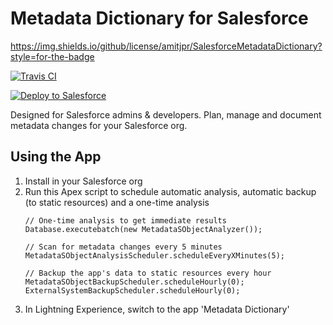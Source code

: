 # Metadata Dictionary for Salesforce
https://img.shields.io/github/license/amitjpr/SalesforceMetadataDictionary?style=for-the-badge



[![Travis CI](https://img.shields.io/travis/amitjpr/SalesforceMetadataDictionary?style=plastic)](https://travis-ci.com/amitjpr/SalesforceMetadataDictionary)

<a href="https://githubsfdeploy.herokuapp.com?owner=amitjpr&repo=SalesforceMetadataDictionary&ref=master">
  <img alt="Deploy to Salesforce"
       src="https://raw.githubusercontent.com/afawcett/githubsfdeploy/master/deploy.png">
</a>



Designed for Salesforce admins & developers. Plan, manage and document metadata changes for your Salesforce org.

## Using the App
1. Install in your Salesforce org
2. Run this Apex script to schedule automatic analysis, automatic backup (to static resources) and a one-time analysis
    ```
    // One-time analysis to get immediate results
    Database.executebatch(new MetadataSObjectAnalyzer());

    // Scan for metadata changes every 5 minutes
    MetadataSObjectAnalysisScheduler.scheduleEveryXMinutes(5);

    // Backup the app's data to static resources every hour
    MetadataSObjectBackupScheduler.scheduleHourly(0);
    ExternalSystemBackupScheduler.scheduleHourly(0);

    ```
3. In Lightning Experience, switch to the app 'Metadata Dictionary'
